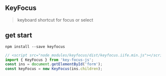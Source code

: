 ## KeyFocus

> keyboard shortcut for focus or select

## get start

```shell
npm install --save keyfocus
```

```javascript
// <script src="node_modules/keyfocus/dist/keyfocus.iife.min.js"></script>
import { KeyFocus } from 'key-focus-js';
const ins = document.getElementById('form');
const keyFocus = new KeyFocus(ins.children);
```
